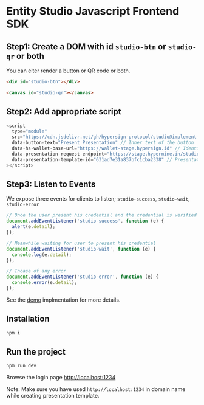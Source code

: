 # Entity Studio Javascript Frontend SDK

## Step1: Create a DOM with id `studio-btn` or `studio-qr` or both

You can eiter render a button or QR code or both.

```html
<div id="studio-btn"></div>
```

```html
<canvas id="studio-qr"></canvas>
```

## Step2: Add appropriate script

```js
<script
  type="module"
  src="https://cdn.jsdelivr.net/gh/hypersign-protocol/studio@implement-org/js-sdk/build/index.js"
  data-button-text="Present Presentation" // Inner text of the button
  data-hs-wallet-base-url="https://wallet-stage.hypersign.id" // Identity Wallet URL
  data-presentation-request-endpoint="https://stage.hypermine.in/studioserver/api/v1/ presentation/request/" // Presentation request endpoint; See Entity Studio API documentation
  data-presentation-template-id="631ad7e31a837bfc1cba2338" // Presentation template Id, generated on Entity Studio dashboard
></script>
```

## Step3: Listen to Events

We expose three events for clients to listen; `studio-success`, `studio-wait`, `studio-error`

```js
// Once the user present his credential and the credential is verified at the studio server.
document.addEventListener('studio-success', function (e) {
  alert(e.detail);
});

// Meanwhile waiting for user to present his credential
document.addEventListener('studio-wait', function (e) {
  console.log(e.detail);
});

// Incase of any error
document.addEventListener('studio-error', function (e) {
  console.error(e.detail);
});
```

See the [demo](./index.html) implmentation for more details.

## Installation

```sh
npm i
```

## Run the project

```sh
npm run dev
```

Browse the login page [http://localhost:1234](http://localhost:1234)

Note: Make sure you have used `http://localhost:1234` in domain name while creating presentation template.
